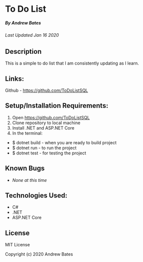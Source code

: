 # To Do List
##### By Andrew Bates
###### Last Updated Jan 16 2020

## Description

This is a simple to do list that I am consistently updating as I learn.

## Links:

Github - https://github.com/ToDoListSQL

## Setup/Installation Requirements:

1. Open https://github.com/ToDoListSQL
2. Clone repository to local machine 
3. Install .NET and ASP.NET Core
4. In the terminal:

  - $ dotnet build - when you are ready to build project
  - $ dotnet run - to run the project 
  - $ dotnet test - for testing the project

## Known Bugs

* _None at this time_

## Technologies Used:

* C#
* .NET
* ASP.NET Core

## License
MIT License

Copyright (c) 2020 Andrew Bates